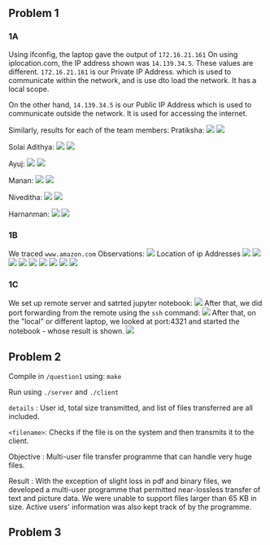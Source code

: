 
## Problem 1

### 1A
Using ifconfig, the laptop gave the output of `172.16.21.161`
On using iplocation.com, the IP address shown was `14.139.34.5`.
These values are different. `172.16.21.161` is our Private IP Address. which is used to communicate within the network, and is use dto load the network. It has a local scope.

On the other hand, `14.139.34.5` is our Public IP Address which is used to communicate outside the network. It is used for accessing the internet.

Similarly, results for each of the team members:
Pratiksha:
![](ifconfig_prati.png) 
![](ip2l_prati.png)

Solai Adithya:
![](ifconfig_adhi.png) 
![](ip2l_adhi.png)

Ayuj:
![](ifconfig_ayuj.png) 
![](ip2l_ayu.pngj)

Manan:
![](ifconfig_prati.png) 
![](ip2l_prati,png)

Niveditha:
![](ifconfig_niv.png) 
![](ip2l_niv.png)

Harnanman:
![](ifconfig_harnanman.png) 
![](ip2l_harnanman.png)

### 1B

We traced `www.amazon.com`
Observations:
![](traceroute.png) 
Location of ip Addresses
![](iplookup_2.png) 
![](iplookup_3.png) 
![](iplookup_4.png) 
![](iplookup_5.png) 
![](iplookup_6.png) 
![](iplookup_7.png) 
![](iplookup_8.png) 
![](iplookup_9.png) 
![](iplookup_15.png) 

### 1C
We set up remote server and satrted jupyter notebook:
![](jupyter-notebook-start.png) 
After that, we did port forwarding from the remote using the `ssh` command:
![](port-forward.png) 
After that, on the "local" or different laptop, we looked at port:4321 and started the notebook - whose result is shown.
![](jupyter-notebook-result.png) 


## Problem 2

Compile in `/question1` using: `make`

Run using `./server` and `./client`

`details` : User id, total size transmitted, and list of files transferred are all included.

`<filename>`: Checks if the file is on the system and then transmits it to the client.

Objective : Multi-user file transfer programme that can handle very huge files.

Result : With the exception of slight loss in pdf and binary files, we developed a multi-user programme that permitted near-lossless transfer of text and picture data. We were unable to support files larger than 65 KB in size. Active users' information was also kept track of by the programme.

## Problem 3 
